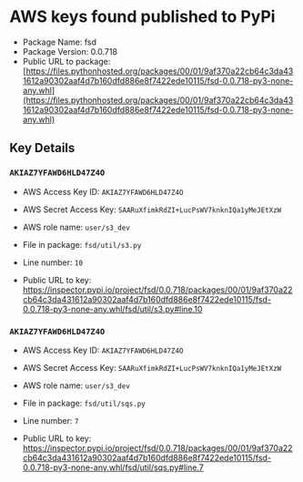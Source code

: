 # AWS keys found published to PyPi

* Package Name: fsd
* Package Version: 0.0.718
* Public URL to package: [https://files.pythonhosted.org/packages/00/01/9af370a22cb64c3da431612a90302aaf4d7b160dfd886e8f7422ede10115/fsd-0.0.718-py3-none-any.whl](https://files.pythonhosted.org/packages/00/01/9af370a22cb64c3da431612a90302aaf4d7b160dfd886e8f7422ede10115/fsd-0.0.718-py3-none-any.whl)

## Key Details

### `AKIAZ7YFAWD6HLD47Z4O`

* AWS Access Key ID: `AKIAZ7YFAWD6HLD47Z4O`
* AWS Secret Access Key: `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` 
* AWS role name: `user/s3_dev`
* File in package: `fsd/util/s3.py`
* Line number: `10`

* Public URL to key: https://inspector.pypi.io/project/fsd/0.0.718/packages/00/01/9af370a22cb64c3da431612a90302aaf4d7b160dfd886e8f7422ede10115/fsd-0.0.718-py3-none-any.whl/fsd/util/s3.py#line.10



### `AKIAZ7YFAWD6HLD47Z4O`

* AWS Access Key ID: `AKIAZ7YFAWD6HLD47Z4O`
* AWS Secret Access Key: `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` 
* AWS role name: `user/s3_dev`
* File in package: `fsd/util/sqs.py`
* Line number: `7`

* Public URL to key: https://inspector.pypi.io/project/fsd/0.0.718/packages/00/01/9af370a22cb64c3da431612a90302aaf4d7b160dfd886e8f7422ede10115/fsd-0.0.718-py3-none-any.whl/fsd/util/sqs.py#line.7


